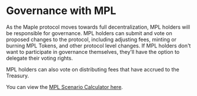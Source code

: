 # Governance with MPL

As the Maple protocol moves towards full decentralization, MPL holders will be responsible for governance. MPL holders can submit and vote on proposed changes to the protocol, including adjusting fees, minting or burning MPL Tokens, and other protocol level changes. If MPL holders don't want to participate in governance themselves, they'll have the option to delegate their voting rights.

MPL holders can also vote on distributing fees that have accrued to the Treasury.

You can view the [MPL Scenario Calculator here](https://docs.google.com/spreadsheets/d/1EHmuIfcblViYBkxhzM7A-xCnz_5X0GrRc4E0t_z3rKU/edit?usp=sharing).

